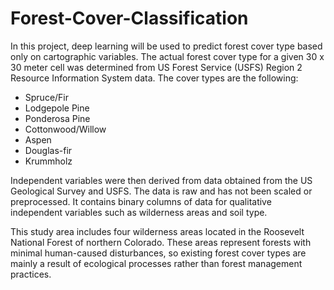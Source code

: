 # Forest-Cover-Classification

In this project, deep learning will be used to predict forest cover type based only on cartographic variables. The actual forest cover type for a given 30 x 30 meter cell was determined from US Forest Service (USFS) Region 2 Resource Information System data. The cover types are the following:

- Spruce/Fir
- Lodgepole Pine
- Ponderosa Pine
- Cottonwood/Willow
- Aspen
- Douglas-fir
- Krummholz

Independent variables were then derived from data obtained from the US Geological Survey and USFS. The data is raw and has not been scaled or preprocessed. It contains binary columns of data for qualitative independent variables such as wilderness areas and soil type.

This study area includes four wilderness areas located in the Roosevelt National Forest of northern Colorado. These areas represent forests with minimal human-caused disturbances, so existing forest cover types are mainly a result of ecological processes rather than forest management practices.
